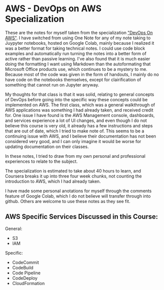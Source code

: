 # AWS - DevOps on AWS Specialization

These are the notes for myself taken from the specialization ["DevOps On AWS"](https://www.coursera.org/specializations/aws-devops). I have switched from using One Note for any of my note taking to Juypyter notebooks, hosted on Google Colab, mainly because I realized it was a better format for taking technical notes. I could use code block examples and automatically run turning the notes into a better form of active rather than passive learning. I've also found that it is much easier doing the formatting I want using Markdown than the autoformating that Microsoft Office products use, which continues to be a mystery to me. Because most of the code was given in the form of handouts, I mainly do no have code on the notebooks themselves, except for clairification of something that cannot run on Jupyter anyway.

My thoughts for that class is that it was solid, relating to general concepts of DevOps before going into the specific way these concepts could be implemented on AWS. The first class, which was a general walkthrough of AWS applications was something I had already taken, and received credit for. One issue I have found is the AWS Management console, dashboards, and services experience a lot of UI changes, and even though I do not believe this course is very old, it already has a few instructions and steps that are out of date, which I tried to make note of. This seems to be a continuing issue with AWS, and I believe their documentation has not been considered very good, and I can only imagine it would be worse for updating documentation on their classes.

In these notes, I tried to draw from my own personal and professional experiences to relate to the subject.

The specialization is estimated to take about 40 hours to learn, and Coursera breaks it up into three four week chunks, not counting the introduction to AWS, which I had already taken.

I have made some personal anotations for myself through the comments feature of Google Colab, which I do not believe will transfer through into github. Others are welcome to use these notes as they see fit.


## AWS Specific Services Discussed in this Course:

General:

* S3
* IAM

Specific:

* CodeCommit
* CodeBuild
* Code Pipeline
* CodeDeploy
* CloudFormation
